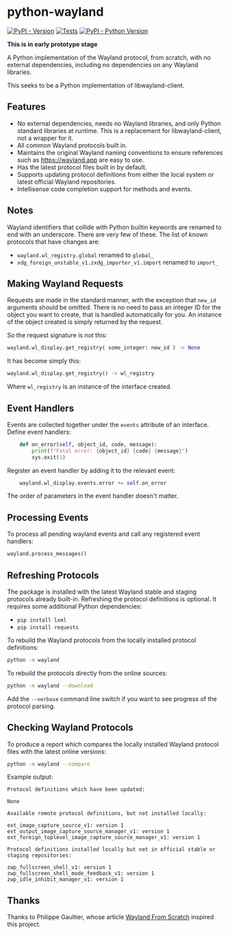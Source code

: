 # python-wayland

[![PyPI - Version](https://img.shields.io/pypi/v/python-wayland.svg)](https://pypi.org/project/python-wayland) [![Tests](https://github.com/grking/python-wayland/actions/workflows/run-tests.yml/badge.svg?branch=main)](https://github.com/grking/python-wayland/tree/main) [![PyPI - Python Version](https://img.shields.io/pypi/pyversions/python-wayland.svg)](https://pypi.org/project/python-wayland)

__This is in early prototype stage__

A Python implementation of the Wayland protocol, from scratch, with no external dependencies, including no dependencies on any Wayland libraries.

This seeks to be a Python implementation of libwayland-client. 

## Features

* No external dependencies, needs no Wayland libraries, and only Python standard libraries at runtime. This is a replacement for libwayland-client, not a wrapper for it.
* All common Wayland protocols built in.
* Maintains the original Wayland naming conventions to ensure references such as https://wayland.app are easy to use.
* Has the latest protocol files built in by default.
* Supports updating protocol definitions from either the local system or latest official Wayland repositories.
* Intellisense code completion support for methods and events.

## Notes

Wayland identifiers that collide with Python builtin keywords are renamed to end with an underscore. There are very few of these. The list of known protocols that have changes are:

* `wayland.wl_registry.global` renamed to `global_`
* `xdg_foreign_unstable_v1.zxdg_importer_v1.import` renamed to `import_`

## Making Wayland Requests

Requests are made in the standard manner, with the exception that `new_id` arguments should be omitted. There is no need to pass an integer ID for the object you want to create, that is handled automatically for you. An instance of the object created is simply returned by the request. 

So the request signature is _not_ this:

```python
wayland.wl_display.get_registry( some_integer: new_id ) -> None
```

It has become simply this:

```python
wayland.wl_display.get_registry() -> wl_registry
```

Where `wl_registry` is an instance of the interface created.

## Event Handlers

Events are collected together under the `events` attribute of an interface. Define event handlers:

```python
    def on_error(self, object_id, code, message):
        print(f"Fatal error: {object_id} {code} {message}")
        sys.exit(1)
```

Register an event handler by adding it to the relevant event:

```python
    wayland.wl_display.events.error += self.on_error
```

The order of parameters in the event handler doesn't matter.

## Processing Events

To process all pending wayland events and call any registered event handlers:

```python
wayland.process_messages()
```

## Refreshing Protocols

The package is installed with the latest Wayland stable and staging protocols already built-in. Refreshing the protocol definitions is optional. It requires some additional Python dependencies:

* `pip install lxml`
* `pip install requests`

To rebuild the Wayland protocols from the locally installed protocol definitions:

```bash
python -m wayland
```

To rebuild the protocols directly from the online sources:

```bash
python -m wayland --download
```

Add the `--verbose` command line switch if you want to see progress of the protocol parsing.

## Checking Wayland Protocols

To produce a report which compares the locally installed Wayland protocol files with the latest online versions:

```bash
python -m wayland --compare
```

Example output:

    Protocol definitions which have been updated:

    None

    Available remote protocol definitions, but not installed locally:

    ext_image_capture_source_v1: version 1
    ext_output_image_capture_source_manager_v1: version 1
    ext_foreign_toplevel_image_capture_source_manager_v1: version 1

    Protocol definitions installed locally but not in official stable or staging repositories:

    zwp_fullscreen_shell_v1: version 1
    zwp_fullscreen_shell_mode_feedback_v1: version 1
    zwp_idle_inhibit_manager_v1: version 1

## Thanks

Thanks to Philippe Gaultier, whose article [Wayland From Scratch](https://gaultier.github.io/blog/wayland_from_scratch.html) inspired this project.

